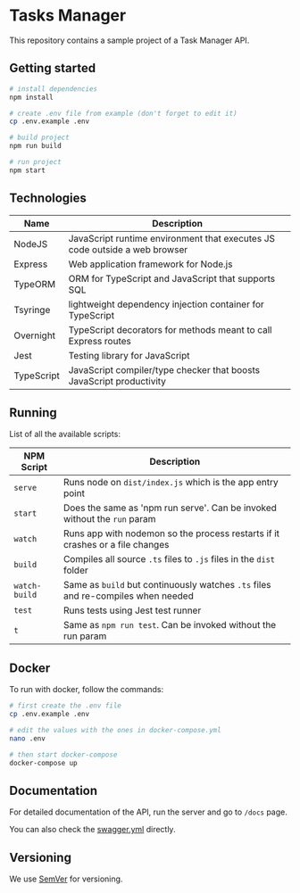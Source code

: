 # Tasks Manager
This repository contains a sample project of a Task Manager API.

## Getting started
```bash
# install dependencies
npm install

# create .env file from example (don't forget to edit it)
cp .env.example .env

# build project
npm run build

# run project
npm start
```

## Technologies
| Name                 | Description                                                                   |
| -------------------- | ----------------------------------------------------------------------------- |
| NodeJS               | JavaScript runtime environment that executes JS code outside a web browser    |
| Express              | Web application framework for Node.js                                         |
| TypeORM              | ORM for TypeScript and JavaScript that supports SQL                           |
| Tsyringe             | lightweight dependency injection container for TypeScript                     |
| Overnight            | TypeScript decorators for methods meant to call Express routes                |
| Jest                 | Testing library for JavaScript                                                |
| TypeScript           | JavaScript compiler/type checker that boosts JavaScript productivity          |

## Running
List of all the available scripts:

| NPM Script           | Description                                                                                       |
| -------------------- | ------------------------------------------------------------------------------------------------- |
| `serve`              | Runs node on `dist/index.js` which is the app entry point                                         |
| `start`              | Does the same as 'npm run serve'. Can be invoked without the `run` param                          |
| `watch`              | Runs app with nodemon so the process restarts if it crashes or a file changes                     |
| `build`              | Compiles all source `.ts` files to `.js` files in the `dist` folder                               |
| `watch-build`        | Same as `build` but continuously watches `.ts` files and re-compiles when needed                  |
| `test`               | Runs tests using Jest test runner                                                                 |
| `t`                  | Same as `npm run test`. Can be invoked without the run param                                      |

## Docker
To run with docker, follow the commands:

```bash
# first create the .env file
cp .env.example .env

# edit the values with the ones in docker-compose.yml
nano .env

# then start docker-compose
docker-compose up
```

## Documentation
For detailed documentation of the API, run the server and go to `/docs` page.

You can also check the [swagger.yml](https://github.com/Wuzi/tasks-manager/blob/master/swagger.yml) directly.

## Versioning
We use [SemVer](http://semver.org/) for versioning.
